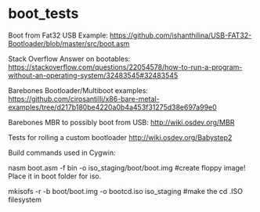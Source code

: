 # boot_tests

Boot from Fat32 USB Example:
https://github.com/ishanthilina/USB-FAT32-Bootloader/blob/master/src/boot.asm

Stack Overflow Answer on bootables:
https://stackoverflow.com/questions/22054578/how-to-run-a-program-without-an-operating-system/32483545#32483545

Barebones Bootloader/Multiboot examples:
https://github.com/cirosantilli/x86-bare-metal-examples/tree/d217b180be4220a0b4a453f31275d38e697a99e0

Barebones MBR to possibly boot from USB:
http://wiki.osdev.org/MBR

Tests for rolling a custom bootloader
http://wiki.osdev.org/Babystep2



Build commands used in Cygwin:

nasm boot.asm -f bin -o iso_staging/boot/boot.img   				 #create floppy image! Place it in boot folder for iso.

mkisofs -r -b boot/boot.img -o bootcd.iso iso_staging				 #make the cd .ISO filesystem
